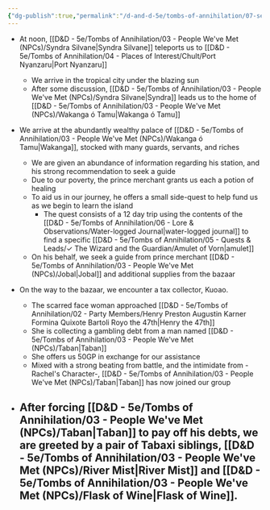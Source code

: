 ```yaml
---
{"dg-publish":true,"permalink":"/d-and-d-5e/tombs-of-annihilation/07-session-notes/session-01/y5-m3-d5/","noteIcon":"","created":"2025-07-16T19:49:41.880-05:00","updated":"2025-08-06T19:21:23.107-05:00"}
---
```


- At noon, [[D&D - 5e/Tombs of Annihilation/03 - People We've Met (NPCs)/Syndra Silvane\|Syndra Silvane]] teleports us to [[D&D - 5e/Tombs of Annihilation/04 - Places of Interest/Chult/Port Nyanzaru\|Port Nyanzaru]]
	- We arrive in the tropical city under the blazing sun
	- After some discussion, [[D&D - 5e/Tombs of Annihilation/03 - People We've Met (NPCs)/Syndra Silvane\|Syndra]] leads us to the home of [[D&D - 5e/Tombs of Annihilation/03 - People We've Met (NPCs)/Wakanga ó Tamu\|Wakanga ó Tamu]]

- We arrive at the abundantly wealthy palace of [[D&D - 5e/Tombs of Annihilation/03 - People We've Met (NPCs)/Wakanga ó Tamu\|Wakanga]], stocked with many guards, servants, and riches
	- We are given an abundance of information regarding his station, and his strong recommendation to seek a guide
	- Due to our poverty, the prince merchant grants us each a potion of healing
	- To aid us in our journey, he offers a small side-quest to help fund us as we begin to learn the island
		- The quest consists of a 12 day trip using the contents of the [[D&D - 5e/Tombs of Annihilation/06 - Lore & Observations/Water-logged Journal\|water-logged journal]] to find a specific [[D&D - 5e/Tombs of Annihilation/05 - Quests & Leads/✓ The Wizard and the Guardian/Amulet of Vorn\|amulet]]
	- On his behalf, we seek a guide from prince merchant [[D&D - 5e/Tombs of Annihilation/03 - People We've Met (NPCs)/Jobal\|Jobal]] and additional supplies from the bazaar

- On the way to the bazaar, we encounter a tax collector, Kuoao. 
	- The scarred face woman approached [[D&D - 5e/Tombs of Annihilation/02 - Party Members/Henry Preston Augustin Karner Formina Quixote Bartoli Royo the 47th\|Henry the 47th]]
	- She is collecting a gambling debt from a man named [[D&D - 5e/Tombs of Annihilation/03 - People We've Met (NPCs)/Taban\|Taban]]
	- She offers us 50GP in exchange for our assistance
	- Mixed with a strong beating from battle, and the intimidate from -Rachel's Character-, [[D&D - 5e/Tombs of Annihilation/03 - People We've Met (NPCs)/Taban\|Taban]] has now joined our group

- After forcing [[D&D - 5e/Tombs of Annihilation/03 - People We've Met (NPCs)/Taban\|Taban]] to pay off his debts, we are greeted by a pair of Tabaxi siblings, [[D&D - 5e/Tombs of Annihilation/03 - People We've Met (NPCs)/River Mist\|River Mist]] and [[D&D - 5e/Tombs of Annihilation/03 - People We've Met (NPCs)/Flask of Wine\|Flask of Wine]].
	- 
